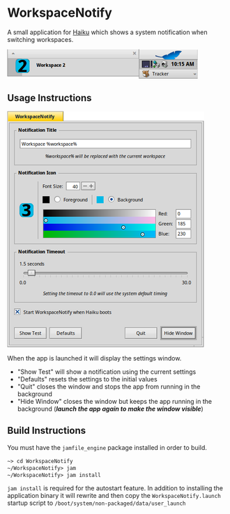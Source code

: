 # WorkspaceNotify

A small application for [Haiku](https://www.haiku-os.org) which shows a system notification when switching workspaces.

![Screenshot](screenshot.png)

## Usage Instructions

![Settings](settings.png)

When the app is launched it will display the settings window.

- "Show Test" will show a notification using the current settings
- "Defaults" resets the settings to the initial values
- "Quit" closes the window and stops the app from running in the background
- "Hide Window" closes the window but keeps the app running in the background
	(***launch the app again to make the window visible***)

## Build Instructions

You must have the `jamfile_engine` package installed in order to build.

```
~> cd WorkspaceNotify
~/WorkspaceNotify> jam
~/WorkspaceNotify> jam install
```

`jam install` is required for the autostart feature.  In addition to installing the application binary it will rewrite and then copy the `WorkspaceNotify.launch` startup script to `/boot/system/non-packaged/data/user_launch`

